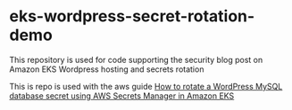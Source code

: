 # eks-wordpress-secret-rotation-demo
This repository is used for code supporting the security blog post on Amazon EKS Wordpress hosting and secrets rotation

This is repo is used with the aws guide [How to rotate a WordPress MySQL database secret using AWS Secrets Manager in Amazon EKS
](https://aws.amazon.com/blogs/security/how-to-rotate-a-wordpress-mysql-database-secret-using-aws-secrets-manager-in-amazon-eks/)
